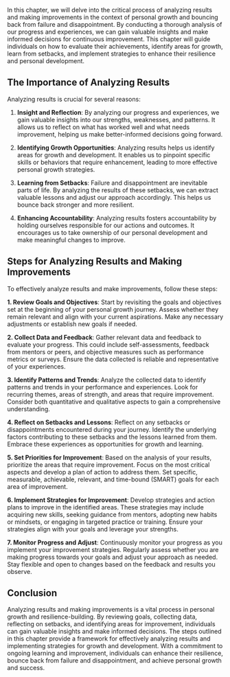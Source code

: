
In this chapter, we will delve into the critical process of analyzing results and making improvements in the context of personal growth and bouncing back from failure and disappointment. By conducting a thorough analysis of our progress and experiences, we can gain valuable insights and make informed decisions for continuous improvement. This chapter will guide individuals on how to evaluate their achievements, identify areas for growth, learn from setbacks, and implement strategies to enhance their resilience and personal development.

The Importance of Analyzing Results
-----------------------------------

Analyzing results is crucial for several reasons:

1. **Insight and Reflection**: By analyzing our progress and experiences, we gain valuable insights into our strengths, weaknesses, and patterns. It allows us to reflect on what has worked well and what needs improvement, helping us make better-informed decisions going forward.

2. **Identifying Growth Opportunities**: Analyzing results helps us identify areas for growth and development. It enables us to pinpoint specific skills or behaviors that require enhancement, leading to more effective personal growth strategies.

3. **Learning from Setbacks**: Failure and disappointment are inevitable parts of life. By analyzing the results of these setbacks, we can extract valuable lessons and adjust our approach accordingly. This helps us bounce back stronger and more resilient.

4. **Enhancing Accountability**: Analyzing results fosters accountability by holding ourselves responsible for our actions and outcomes. It encourages us to take ownership of our personal development and make meaningful changes to improve.

Steps for Analyzing Results and Making Improvements
---------------------------------------------------

To effectively analyze results and make improvements, follow these steps:

**1. Review Goals and Objectives**: Start by revisiting the goals and objectives set at the beginning of your personal growth journey. Assess whether they remain relevant and align with your current aspirations. Make any necessary adjustments or establish new goals if needed.

**2. Collect Data and Feedback**: Gather relevant data and feedback to evaluate your progress. This could include self-assessments, feedback from mentors or peers, and objective measures such as performance metrics or surveys. Ensure the data collected is reliable and representative of your experiences.

**3. Identify Patterns and Trends**: Analyze the collected data to identify patterns and trends in your performance and experiences. Look for recurring themes, areas of strength, and areas that require improvement. Consider both quantitative and qualitative aspects to gain a comprehensive understanding.

**4. Reflect on Setbacks and Lessons**: Reflect on any setbacks or disappointments encountered during your journey. Identify the underlying factors contributing to these setbacks and the lessons learned from them. Embrace these experiences as opportunities for growth and learning.

**5. Set Priorities for Improvement**: Based on the analysis of your results, prioritize the areas that require improvement. Focus on the most critical aspects and develop a plan of action to address them. Set specific, measurable, achievable, relevant, and time-bound (SMART) goals for each area of improvement.

**6. Implement Strategies for Improvement**: Develop strategies and action plans to improve in the identified areas. These strategies may include acquiring new skills, seeking guidance from mentors, adopting new habits or mindsets, or engaging in targeted practice or training. Ensure your strategies align with your goals and leverage your strengths.

**7. Monitor Progress and Adjust**: Continuously monitor your progress as you implement your improvement strategies. Regularly assess whether you are making progress towards your goals and adjust your approach as needed. Stay flexible and open to changes based on the feedback and results you observe.

Conclusion
----------

Analyzing results and making improvements is a vital process in personal growth and resilience-building. By reviewing goals, collecting data, reflecting on setbacks, and identifying areas for improvement, individuals can gain valuable insights and make informed decisions. The steps outlined in this chapter provide a framework for effectively analyzing results and implementing strategies for growth and development. With a commitment to ongoing learning and improvement, individuals can enhance their resilience, bounce back from failure and disappointment, and achieve personal growth and success.
